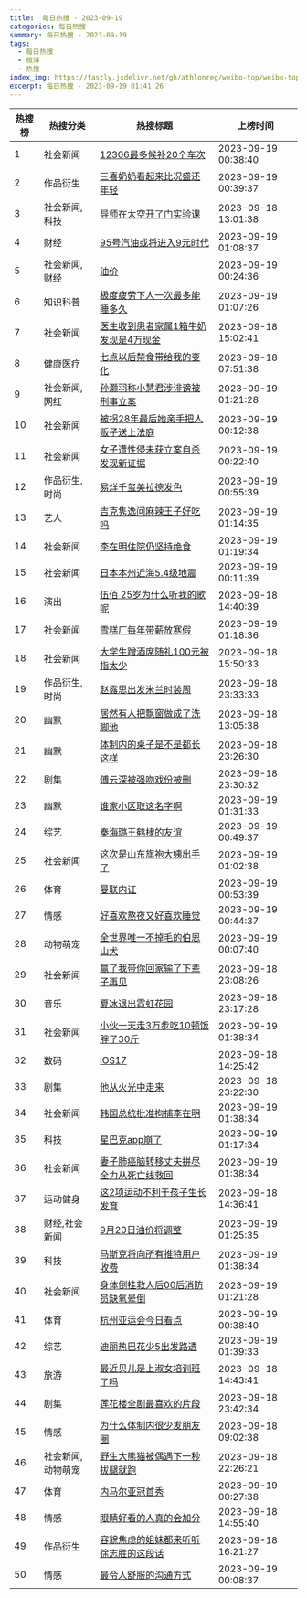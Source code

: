 ```yaml
---
title:  每日热搜 - 2023-09-19
categories: 每日热搜
summary: 每日热搜 - 2023-09-19
tags:
  - 每日热搜
  - 微博
  - 热搜
index_img: https://fastly.jsdelivr.net/gh/athlonreg/weibo-top/weibo-top.jpeg
excerpt: 每日热搜 - 2023-09-19 01:41:26
---
```


| 热搜榜 | 热搜分类 | 热搜标题 | 上榜时间 |
| --- | --- | --- | --- |
| 1 | 社会新闻 | [12306最多候补20个车次](https://s.weibo.com/weibo%3Fq%3D%252312306%E6%9C%80%E5%A4%9A%E5%80%99%E8%A1%A520%E4%B8%AA%E8%BD%A6%E6%AC%A1%2523) | 2023-09-19 00:38:40 | 
| 2 | 作品衍生 | [三喜奶奶看起来比况盛还年轻](https://s.weibo.com/weibo%3Fq%3D%2523%E4%B8%89%E5%96%9C%E5%A5%B6%E5%A5%B6%E7%9C%8B%E8%B5%B7%E6%9D%A5%E6%AF%94%E5%86%B5%E7%9B%9B%E8%BF%98%E5%B9%B4%E8%BD%BB%2523) | 2023-09-19 00:39:37 | 
| 3 | 社会新闻,科技 | [导师在太空开了门实验课](https://s.weibo.com/weibo%3Fq%3D%2523%E5%AF%BC%E5%B8%88%E5%9C%A8%E5%A4%AA%E7%A9%BA%E5%BC%80%E4%BA%86%E9%97%A8%E5%AE%9E%E9%AA%8C%E8%AF%BE%2523) | 2023-09-18 13:01:38 | 
| 4 | 财经 | [95号汽油或将进入9元时代](https://s.weibo.com/weibo%3Fq%3D%252395%E5%8F%B7%E6%B1%BD%E6%B2%B9%E6%88%96%E5%B0%86%E8%BF%9B%E5%85%A59%E5%85%83%E6%97%B6%E4%BB%A3%2523) | 2023-09-19 01:08:37 | 
| 5 | 社会新闻,财经 | [油价](https://s.weibo.com/weibo%3Fq%3D%2523%E6%B2%B9%E4%BB%B7%2523) | 2023-09-19 00:24:36 | 
| 6 | 知识科普 | [极度疲劳下人一次最多能睡多久](https://s.weibo.com/weibo%3Fq%3D%2523%E6%9E%81%E5%BA%A6%E7%96%B2%E5%8A%B3%E4%B8%8B%E4%BA%BA%E4%B8%80%E6%AC%A1%E6%9C%80%E5%A4%9A%E8%83%BD%E7%9D%A1%E5%A4%9A%E4%B9%85%2523) | 2023-09-19 01:07:26 | 
| 7 | 社会新闻 | [医生收到患者家属1箱牛奶发现是4万现金](https://s.weibo.com/weibo%3Fq%3D%2523%E5%8C%BB%E7%94%9F%E6%94%B6%E5%88%B0%E6%82%A3%E8%80%85%E5%AE%B6%E5%B1%9E1%E7%AE%B1%E7%89%9B%E5%A5%B6%E5%8F%91%E7%8E%B0%E6%98%AF4%E4%B8%87%E7%8E%B0%E9%87%91%2523) | 2023-09-18 15:02:41 | 
| 8 | 健康医疗 | [七点以后禁食带给我的变化](https://s.weibo.com/weibo%3Fq%3D%2523%E4%B8%83%E7%82%B9%E4%BB%A5%E5%90%8E%E7%A6%81%E9%A3%9F%E5%B8%A6%E7%BB%99%E6%88%91%E7%9A%84%E5%8F%98%E5%8C%96%2523) | 2023-09-18 07:51:38 | 
| 9 | 社会新闻,网红 | [孙灏羽称小慧君涉诽谤被刑事立案](https://s.weibo.com/weibo%3Fq%3D%2523%E5%AD%99%E7%81%8F%E7%BE%BD%E7%A7%B0%E5%B0%8F%E6%85%A7%E5%90%9B%E6%B6%89%E8%AF%BD%E8%B0%A4%E8%A2%AB%E5%88%91%E4%BA%8B%E7%AB%8B%E6%A1%88%2523) | 2023-09-19 01:21:28 | 
| 10 | 社会新闻 | [被拐28年最后她亲手把人贩子送上法庭](https://s.weibo.com/weibo%3Fq%3D%2523%E8%A2%AB%E6%8B%9028%E5%B9%B4%E6%9C%80%E5%90%8E%E5%A5%B9%E4%BA%B2%E6%89%8B%E6%8A%8A%E4%BA%BA%E8%B4%A9%E5%AD%90%E9%80%81%E4%B8%8A%E6%B3%95%E5%BA%AD%2523) | 2023-09-19 00:12:38 | 
| 11 | 社会新闻 | [女子遭性侵未获立案自杀发现新证据](https://s.weibo.com/weibo%3Fq%3D%2523%E5%A5%B3%E5%AD%90%E9%81%AD%E6%80%A7%E4%BE%B5%E6%9C%AA%E8%8E%B7%E7%AB%8B%E6%A1%88%E8%87%AA%E6%9D%80%E5%8F%91%E7%8E%B0%E6%96%B0%E8%AF%81%E6%8D%AE%2523) | 2023-09-19 00:22:40 | 
| 12 | 作品衍生,时尚 | [易烊千玺美拉德发色](https://s.weibo.com/weibo%3Fq%3D%2523%E6%98%93%E7%83%8A%E5%8D%83%E7%8E%BA%E7%BE%8E%E6%8B%89%E5%BE%B7%E5%8F%91%E8%89%B2%2523) | 2023-09-19 00:55:39 | 
| 13 | 艺人 | [吉克隽逸问麻辣王子好吃吗](https://s.weibo.com/weibo%3Fq%3D%2523%E5%90%89%E5%85%8B%E9%9A%BD%E9%80%B8%E9%97%AE%E9%BA%BB%E8%BE%A3%E7%8E%8B%E5%AD%90%E5%A5%BD%E5%90%83%E5%90%97%2523) | 2023-09-19 01:14:35 | 
| 14 | 社会新闻 | [李在明住院仍坚持绝食](https://s.weibo.com/weibo%3Fq%3D%2523%E6%9D%8E%E5%9C%A8%E6%98%8E%E4%BD%8F%E9%99%A2%E4%BB%8D%E5%9D%9A%E6%8C%81%E7%BB%9D%E9%A3%9F%2523) | 2023-09-19 01:19:34 | 
| 15 | 社会新闻 | [日本本州近海5.4级地震](https://s.weibo.com/weibo%3Fq%3D%2523%E6%97%A5%E6%9C%AC%E6%9C%AC%E5%B7%9E%E8%BF%91%E6%B5%B75.4%E7%BA%A7%E5%9C%B0%E9%9C%87%2523) | 2023-09-19 00:11:39 | 
| 16 | 演出 | [伍佰 25岁为什么听我的歌呢](https://s.weibo.com/weibo%3Fq%3D%2523%E4%BC%8D%E4%BD%B0%2025%E5%B2%81%E4%B8%BA%E4%BB%80%E4%B9%88%E5%90%AC%E6%88%91%E7%9A%84%E6%AD%8C%E5%91%A2%2523) | 2023-09-18 14:40:39 | 
| 17 | 社会新闻 | [雪糕厂每年带薪放寒假](https://s.weibo.com/weibo%3Fq%3D%2523%E9%9B%AA%E7%B3%95%E5%8E%82%E6%AF%8F%E5%B9%B4%E5%B8%A6%E8%96%AA%E6%94%BE%E5%AF%92%E5%81%87%2523) | 2023-09-19 01:18:36 | 
| 18 | 社会新闻 | [大学生蹭酒席随礼100元被指太少](https://s.weibo.com/weibo%3Fq%3D%2523%E5%A4%A7%E5%AD%A6%E7%94%9F%E8%B9%AD%E9%85%92%E5%B8%AD%E9%9A%8F%E7%A4%BC100%E5%85%83%E8%A2%AB%E6%8C%87%E5%A4%AA%E5%B0%91%2523) | 2023-09-18 15:50:33 | 
| 19 | 作品衍生,时尚 | [赵露思出发米兰时装周](https://s.weibo.com/weibo%3Fq%3D%2523%E8%B5%B5%E9%9C%B2%E6%80%9D%E5%87%BA%E5%8F%91%E7%B1%B3%E5%85%B0%E6%97%B6%E8%A3%85%E5%91%A8%2523) | 2023-09-18 23:33:33 | 
| 20 | 幽默 | [居然有人把飘窗做成了洗脚池](https://s.weibo.com/weibo%3Fq%3D%2523%E5%B1%85%E7%84%B6%E6%9C%89%E4%BA%BA%E6%8A%8A%E9%A3%98%E7%AA%97%E5%81%9A%E6%88%90%E4%BA%86%E6%B4%97%E8%84%9A%E6%B1%A0%2523) | 2023-09-18 13:05:38 | 
| 21 | 幽默 | [体制内的桌子是不是都长这样](https://s.weibo.com/weibo%3Fq%3D%2523%E4%BD%93%E5%88%B6%E5%86%85%E7%9A%84%E6%A1%8C%E5%AD%90%E6%98%AF%E4%B8%8D%E6%98%AF%E9%83%BD%E9%95%BF%E8%BF%99%E6%A0%B7%2523) | 2023-09-18 23:26:30 | 
| 22 | 剧集 | [傅云深被强吻戏份被删](https://s.weibo.com/weibo%3Fq%3D%2523%E5%82%85%E4%BA%91%E6%B7%B1%E8%A2%AB%E5%BC%BA%E5%90%BB%E6%88%8F%E4%BB%BD%E8%A2%AB%E5%88%A0%2523) | 2023-09-18 23:30:32 | 
| 23 | 幽默 | [谁家小区取这名字啊](https://s.weibo.com/weibo%3Fq%3D%2523%E8%B0%81%E5%AE%B6%E5%B0%8F%E5%8C%BA%E5%8F%96%E8%BF%99%E5%90%8D%E5%AD%97%E5%95%8A%2523) | 2023-09-19 01:31:33 | 
| 24 | 综艺 | [秦海璐王鹤棣的友谊](https://s.weibo.com/weibo%3Fq%3D%2523%E7%A7%A6%E6%B5%B7%E7%92%90%E7%8E%8B%E9%B9%A4%E6%A3%A3%E7%9A%84%E5%8F%8B%E8%B0%8A%2523) | 2023-09-19 00:49:37 | 
| 25 | 社会新闻 | [这次是山东旗袍大姨出手了](https://s.weibo.com/weibo%3Fq%3D%2523%E8%BF%99%E6%AC%A1%E6%98%AF%E5%B1%B1%E4%B8%9C%E6%97%97%E8%A2%8D%E5%A4%A7%E5%A7%A8%E5%87%BA%E6%89%8B%E4%BA%86%2523) | 2023-09-19 01:02:38 | 
| 26 | 体育 | [曼联内讧](https://s.weibo.com/weibo%3Fq%3D%2523%E6%9B%BC%E8%81%94%E5%86%85%E8%AE%A7%2523) | 2023-09-19 00:53:39 | 
| 27 | 情感 | [好喜欢熬夜又好喜欢睡觉](https://s.weibo.com/weibo%3Fq%3D%2523%E5%A5%BD%E5%96%9C%E6%AC%A2%E7%86%AC%E5%A4%9C%E5%8F%88%E5%A5%BD%E5%96%9C%E6%AC%A2%E7%9D%A1%E8%A7%89%2523) | 2023-09-19 00:44:37 | 
| 28 | 动物萌宠 | [全世界唯一不掉毛的伯恩山犬](https://s.weibo.com/weibo%3Fq%3D%2523%E5%85%A8%E4%B8%96%E7%95%8C%E5%94%AF%E4%B8%80%E4%B8%8D%E6%8E%89%E6%AF%9B%E7%9A%84%E4%BC%AF%E6%81%A9%E5%B1%B1%E7%8A%AC%2523) | 2023-09-19 00:07:40 | 
| 29 | 社会新闻 | [赢了我带你回家输了下辈子再见](https://s.weibo.com/weibo%3Fq%3D%2523%E8%B5%A2%E4%BA%86%E6%88%91%E5%B8%A6%E4%BD%A0%E5%9B%9E%E5%AE%B6%E8%BE%93%E4%BA%86%E4%B8%8B%E8%BE%88%E5%AD%90%E5%86%8D%E8%A7%81%2523) | 2023-09-18 23:08:26 | 
| 30 | 音乐 | [夏冰退出霓虹花园](https://s.weibo.com/weibo%3Fq%3D%2523%E5%A4%8F%E5%86%B0%E9%80%80%E5%87%BA%E9%9C%93%E8%99%B9%E8%8A%B1%E5%9B%AD%2523) | 2023-09-18 23:17:28 | 
| 31 | 社会新闻 | [小伙一天走3万步吃10顿饭胖了30斤](https://s.weibo.com/weibo%3Fq%3D%2523%E5%B0%8F%E4%BC%99%E4%B8%80%E5%A4%A9%E8%B5%B03%E4%B8%87%E6%AD%A5%E5%90%8310%E9%A1%BF%E9%A5%AD%E8%83%96%E4%BA%8630%E6%96%A4%2523) | 2023-09-19 01:38:34 | 
| 32 | 数码 | [iOS17](https://s.weibo.com/weibo%3Fq%3D%2523iOS17%2523) | 2023-09-18 14:25:42 | 
| 33 | 剧集 | [他从火光中走来](https://s.weibo.com/weibo%3Fq%3D%2523%E4%BB%96%E4%BB%8E%E7%81%AB%E5%85%89%E4%B8%AD%E8%B5%B0%E6%9D%A5%2523) | 2023-09-18 23:22:30 | 
| 34 | 社会新闻 | [韩国总统批准拘捕李在明](https://s.weibo.com/weibo%3Fq%3D%2523%E9%9F%A9%E5%9B%BD%E6%80%BB%E7%BB%9F%E6%89%B9%E5%87%86%E6%8B%98%E6%8D%95%E6%9D%8E%E5%9C%A8%E6%98%8E%2523) | 2023-09-19 01:38:34 | 
| 35 | 科技 | [星巴克app崩了](https://s.weibo.com/weibo%3Fq%3D%2523%E6%98%9F%E5%B7%B4%E5%85%8Bapp%E5%B4%A9%E4%BA%86%2523) | 2023-09-19 01:17:34 | 
| 36 | 社会新闻 | [妻子肺癌脑转移丈夫拼尽全力从死亡线救回](https://s.weibo.com/weibo%3Fq%3D%2523%E5%A6%BB%E5%AD%90%E8%82%BA%E7%99%8C%E8%84%91%E8%BD%AC%E7%A7%BB%E4%B8%88%E5%A4%AB%E6%8B%BC%E5%B0%BD%E5%85%A8%E5%8A%9B%E4%BB%8E%E6%AD%BB%E4%BA%A1%E7%BA%BF%E6%95%91%E5%9B%9E%2523) | 2023-09-19 01:38:34 | 
| 37 | 运动健身 | [这2项运动不利于孩子生长发育](https://s.weibo.com/weibo%3Fq%3D%2523%E8%BF%992%E9%A1%B9%E8%BF%90%E5%8A%A8%E4%B8%8D%E5%88%A9%E4%BA%8E%E5%AD%A9%E5%AD%90%E7%94%9F%E9%95%BF%E5%8F%91%E8%82%B2%2523) | 2023-09-18 14:36:41 | 
| 38 | 财经,社会新闻 | [9月20日油价将调整](https://s.weibo.com/weibo%3Fq%3D%25239%E6%9C%8820%E6%97%A5%E6%B2%B9%E4%BB%B7%E5%B0%86%E8%B0%83%E6%95%B4%2523) | 2023-09-19 01:25:35 | 
| 39 | 科技 | [马斯克将向所有推特用户收费](https://s.weibo.com/weibo%3Fq%3D%2523%E9%A9%AC%E6%96%AF%E5%85%8B%E5%B0%86%E5%90%91%E6%89%80%E6%9C%89%E6%8E%A8%E7%89%B9%E7%94%A8%E6%88%B7%E6%94%B6%E8%B4%B9%2523) | 2023-09-19 01:38:34 | 
| 40 | 社会新闻 | [身体倒挂救人后00后消防员缺氧晕倒](https://s.weibo.com/weibo%3Fq%3D%2523%E8%BA%AB%E4%BD%93%E5%80%92%E6%8C%82%E6%95%91%E4%BA%BA%E5%90%8E00%E5%90%8E%E6%B6%88%E9%98%B2%E5%91%98%E7%BC%BA%E6%B0%A7%E6%99%95%E5%80%92%2523) | 2023-09-19 01:21:28 | 
| 41 | 体育 | [杭州亚运会今日看点](https://s.weibo.com/weibo%3Fq%3D%2523%E6%9D%AD%E5%B7%9E%E4%BA%9A%E8%BF%90%E4%BC%9A%E4%BB%8A%E6%97%A5%E7%9C%8B%E7%82%B9%2523) | 2023-09-19 00:38:40 | 
| 42 | 综艺 | [迪丽热巴花少5出发路透](https://s.weibo.com/weibo%3Fq%3D%2523%E8%BF%AA%E4%B8%BD%E7%83%AD%E5%B7%B4%E8%8A%B1%E5%B0%915%E5%87%BA%E5%8F%91%E8%B7%AF%E9%80%8F%2523) | 2023-09-19 01:39:33 | 
| 43 | 旅游 | [最近贝儿是上淑女培训班了吗](https://s.weibo.com/weibo%3Fq%3D%2523%E6%9C%80%E8%BF%91%E8%B4%9D%E5%84%BF%E6%98%AF%E4%B8%8A%E6%B7%91%E5%A5%B3%E5%9F%B9%E8%AE%AD%E7%8F%AD%E4%BA%86%E5%90%97%2523) | 2023-09-18 14:43:41 | 
| 44 | 剧集 | [莲花楼全剧最喜欢的片段](https://s.weibo.com/weibo%3Fq%3D%2523%E8%8E%B2%E8%8A%B1%E6%A5%BC%E5%85%A8%E5%89%A7%E6%9C%80%E5%96%9C%E6%AC%A2%E7%9A%84%E7%89%87%E6%AE%B5%2523) | 2023-09-18 23:42:34 | 
| 45 | 情感 | [为什么体制内很少发朋友圈](https://s.weibo.com/weibo%3Fq%3D%2523%E4%B8%BA%E4%BB%80%E4%B9%88%E4%BD%93%E5%88%B6%E5%86%85%E5%BE%88%E5%B0%91%E5%8F%91%E6%9C%8B%E5%8F%8B%E5%9C%88%2523) | 2023-09-18 09:02:38 | 
| 46 | 社会新闻,动物萌宠 | [野生大熊猫被偶遇下一秒拔腿就跑](https://s.weibo.com/weibo%3Fq%3D%2523%E9%87%8E%E7%94%9F%E5%A4%A7%E7%86%8A%E7%8C%AB%E8%A2%AB%E5%81%B6%E9%81%87%E4%B8%8B%E4%B8%80%E7%A7%92%E6%8B%94%E8%85%BF%E5%B0%B1%E8%B7%91%2523) | 2023-09-18 22:26:21 | 
| 47 | 体育 | [内马尔亚冠首秀](https://s.weibo.com/weibo%3Fq%3D%2523%E5%86%85%E9%A9%AC%E5%B0%94%E4%BA%9A%E5%86%A0%E9%A6%96%E7%A7%80%2523) | 2023-09-19 00:27:38 | 
| 48 | 情感 | [眼睛好看的人真的会加分](https://s.weibo.com/weibo%3Fq%3D%2523%E7%9C%BC%E7%9D%9B%E5%A5%BD%E7%9C%8B%E7%9A%84%E4%BA%BA%E7%9C%9F%E7%9A%84%E4%BC%9A%E5%8A%A0%E5%88%86%2523) | 2023-09-18 14:55:40 | 
| 49 | 作品衍生 | [容貌焦虑的姐妹都来听听徐志胜的这段话](https://s.weibo.com/weibo%3Fq%3D%2523%E5%AE%B9%E8%B2%8C%E7%84%A6%E8%99%91%E7%9A%84%E5%A7%90%E5%A6%B9%E9%83%BD%E6%9D%A5%E5%90%AC%E5%90%AC%E5%BE%90%E5%BF%97%E8%83%9C%E7%9A%84%E8%BF%99%E6%AE%B5%E8%AF%9D%2523) | 2023-09-18 16:21:27 | 
| 50 | 情感 | [最令人舒服的沟通方式](https://s.weibo.com/weibo%3Fq%3D%2523%E6%9C%80%E4%BB%A4%E4%BA%BA%E8%88%92%E6%9C%8D%E7%9A%84%E6%B2%9F%E9%80%9A%E6%96%B9%E5%BC%8F%2523) | 2023-09-19 00:08:37 | 

